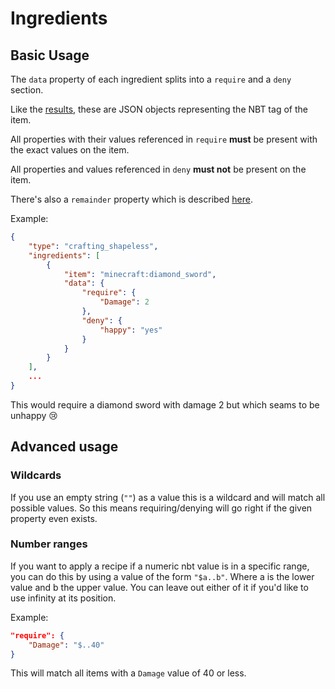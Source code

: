 # Ingredients
## Basic Usage

The `data` property of each ingredient splits into a `require` and a `deny` section.

Like the [results](../../results), these are JSON objects representing the NBT tag of the item.

All properties with their values referenced in `require` **must** be present with the exact values on the item.

All properties and values referenced in `deny` **must not** be present on the item.

There's also a `remainder` property which is described [here](../remainders).

Example:

``` json
{
	"type": "crafting_shapeless",
	"ingredients": [
		{
			"item": "minecraft:diamond_sword",
			"data": {
				"require": {
					"Damage": 2
				},
				"deny": {
					"happy": "yes"
				}
			}
		}
	],
	...
}
```
This would require a diamond sword with damage 2 but which seams to be unhappy 😢

## Advanced usage

### Wildcards

If you use an empty string (`""`) as a value this is a wildcard and will match all possible values.
So this means requiring/denying will go right if the given property even exists.

### Number ranges
If you want to apply a recipe if a numeric nbt value is in a specific range, you can do this by using a value of the form `"$a..b"`. Where a is the lower value and b the upper value. You can leave out either of it if you'd like to use infinity at its position.

Example:
```json
"require": {
	"Damage": "$..40"
}
```
This will match all items with a `Damage` value of 40 or less.
